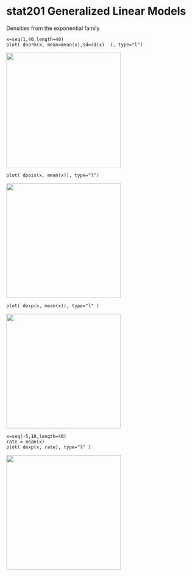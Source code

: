 # stat201 Generalized Linear Models

Densities from the exponential family
```
x=seq(1,40,length=40)
plot( dnorm(x, mean=mean(x),sd=sd(x)  ), type="l")
```
<img src="../../blob/main/images/normal_density.png" width="300" height="300">

```
plot( dpois(x, mean(x)), type="l")
```
<img src="../../blob/main/images/poisson_density.png" width="300" height="300">

```
plot( dexp(x, mean(x)), type="l" )
```
<img src="../../blob/main/images/exponential_density_20.png" width="300" height="300">

```
x=seq(-5,10,length=40)
rate = mean(x)
plot( dexp(x, rate), type="l" )
```
<img src="../../blob/main/images/exponential_density_7.png" width="300" height="300">

